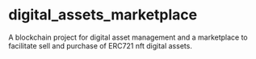 # digital_assets_marketplace
 A blockchain project for digital asset management and a marketplace to facilitate sell and purchase of ERC721 nft digital assets.

